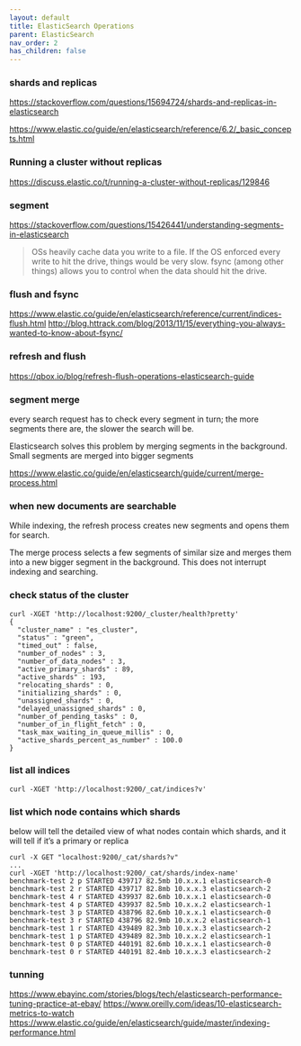 ```yaml
---
layout: default
title: ElasticSearch Operations
parent: ElasticSearch
nav_order: 2
has_children: false
---
```


### shards and replicas

https://stackoverflow.com/questions/15694724/shards-and-replicas-in-elasticsearch

https://www.elastic.co/guide/en/elasticsearch/reference/6.2/_basic_concepts.html

### Running a cluster without replicas
https://discuss.elastic.co/t/running-a-cluster-without-replicas/129846

### segment

https://stackoverflow.com/questions/15426441/understanding-segments-in-elasticsearch
> OSs heavily cache data you write to a file. If the OS enforced every write to hit the drive, things would be very slow. fsync (among other things) allows you to control when the data should hit the drive.

### flush and fsync

https://www.elastic.co/guide/en/elasticsearch/reference/current/indices-flush.html
http://blog.httrack.com/blog/2013/11/15/everything-you-always-wanted-to-know-about-fsync/

### refresh and flush
https://qbox.io/blog/refresh-flush-operations-elasticsearch-guide

### segment merge
 every search request has to check every segment in turn; the more segments there are, the slower the search will be.

Elasticsearch solves this problem by merging segments in the background. Small segments are merged into bigger segments

https://www.elastic.co/guide/en/elasticsearch/guide/current/merge-process.html

### when new documents are searchable
While indexing, the refresh process creates new segments and opens them for search.

The merge process selects a few segments of similar size and merges them into a new bigger segment in the background. This does not interrupt indexing and searching.

### check status of the cluster
```
curl -XGET 'http://localhost:9200/_cluster/health?pretty'
{
  "cluster_name" : "es_cluster",
  "status" : "green",
  "timed_out" : false,
  "number_of_nodes" : 3,
  "number_of_data_nodes" : 3,
  "active_primary_shards" : 89,
  "active_shards" : 193,
  "relocating_shards" : 0,
  "initializing_shards" : 0,
  "unassigned_shards" : 0,
  "delayed_unassigned_shards" : 0,
  "number_of_pending_tasks" : 0,
  "number_of_in_flight_fetch" : 0,
  "task_max_waiting_in_queue_millis" : 0,
  "active_shards_percent_as_number" : 100.0
}

```

### list all indices

```
curl -XGET 'http://localhost:9200/_cat/indices?v' 

```

### list which node contains which shards

 below will tell the detailed view of what nodes contain which shards, and it will tell if it’s a primary or replica

```
curl -X GET "localhost:9200/_cat/shards?v"
...
curl -XGET 'http://localhost:9200/_cat/shards/index-name'
benchmark-test 2 p STARTED 439717 82.5mb 10.x.x.1 elasticsearch-0 
benchmark-test 2 r STARTED 439717 82.8mb 10.x.x.3 elasticsearch-2 
benchmark-test 4 r STARTED 439937 82.6mb 10.x.x.1 elasticsearch-0 
benchmark-test 4 p STARTED 439937 82.5mb 10.x.x.2 elasticsearch-1 
benchmark-test 3 p STARTED 438796 82.6mb 10.x.x.1 elasticsearch-0 
benchmark-test 3 r STARTED 438796 82.9mb 10.x.x.2 elasticsearch-1 
benchmark-test 1 r STARTED 439489 82.3mb 10.x.x.3 elasticsearch-2 
benchmark-test 1 p STARTED 439489 82.3mb 10.x.x.2 elasticsearch-1 
benchmark-test 0 p STARTED 440191 82.6mb 10.x.x.1 elasticsearch-0 
benchmark-test 0 r STARTED 440191 82.4mb 10.x.x.3 elasticsearch-2
```


### tunning

https://www.ebayinc.com/stories/blogs/tech/elasticsearch-performance-tuning-practice-at-ebay/
https://www.oreilly.com/ideas/10-elasticsearch-metrics-to-watch
https://www.elastic.co/guide/en/elasticsearch/guide/master/indexing-performance.html
